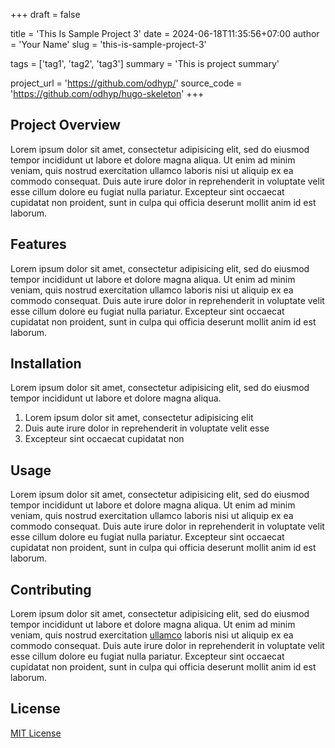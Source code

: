 +++
draft = false

title = 'This Is Sample Project 3'
date = 2024-06-18T11:35:56+07:00
author = 'Your Name'
slug = 'this-is-sample-project-3'

tags = ['tag1', 'tag2', 'tag3']
summary = 'This is project summary'

project_url = 'https://github.com/odhyp/'
source_code = 'https://github.com/odhyp/hugo-skeleton'
+++

## Project Overview

Lorem ipsum dolor sit amet, consectetur adipisicing elit, sed do eiusmod
tempor incididunt ut labore et dolore magna aliqua. Ut enim ad minim veniam,
quis nostrud exercitation ullamco laboris nisi ut aliquip ex ea commodo
consequat. Duis aute irure dolor in reprehenderit in voluptate velit esse
cillum dolore eu fugiat nulla pariatur. Excepteur sint occaecat cupidatat non
proident, sunt in culpa qui officia deserunt mollit anim id est laborum.

## Features

Lorem ipsum dolor sit amet, consectetur adipisicing elit, sed do eiusmod
tempor incididunt ut labore et dolore magna aliqua. Ut enim ad minim veniam,
quis nostrud exercitation ullamco laboris nisi ut aliquip ex ea commodo
consequat. Duis aute irure dolor in reprehenderit in voluptate velit esse
cillum dolore eu fugiat nulla pariatur. Excepteur sint occaecat cupidatat non
proident, sunt in culpa qui officia deserunt mollit anim id est laborum.

## Installation

Lorem ipsum dolor sit amet, consectetur adipisicing elit, sed do eiusmod
tempor incididunt ut labore et dolore magna aliqua.

1. Lorem ipsum dolor sit amet, consectetur adipisicing elit
2. Duis aute irure dolor in reprehenderit in voluptate velit esse
3. Excepteur sint occaecat cupidatat non

## Usage

Lorem ipsum dolor sit amet, consectetur adipisicing elit, sed do eiusmod
tempor incididunt ut labore et dolore magna aliqua. Ut enim ad minim veniam,
quis nostrud exercitation ullamco laboris nisi ut aliquip ex ea commodo
consequat. Duis aute irure dolor in reprehenderit in voluptate velit esse
cillum dolore eu fugiat nulla pariatur. Excepteur sint occaecat cupidatat non
proident, sunt in culpa qui officia deserunt mollit anim id est laborum.

## Contributing

Lorem ipsum dolor sit amet, consectetur adipisicing elit, sed do eiusmod
tempor incididunt ut labore et dolore magna aliqua. Ut enim ad minim veniam,
quis nostrud exercitation [ullamco](https://github.com/odhyp/hugo-skeleton) laboris nisi ut aliquip ex ea commodo
consequat. Duis aute irure dolor in reprehenderit in voluptate velit esse
cillum dolore eu fugiat nulla pariatur. Excepteur sint occaecat cupidatat non
proident, sunt in culpa qui officia deserunt mollit anim id est laborum.

## License

[MIT License](https://github.com/odhyp/hugo-skeleton)
